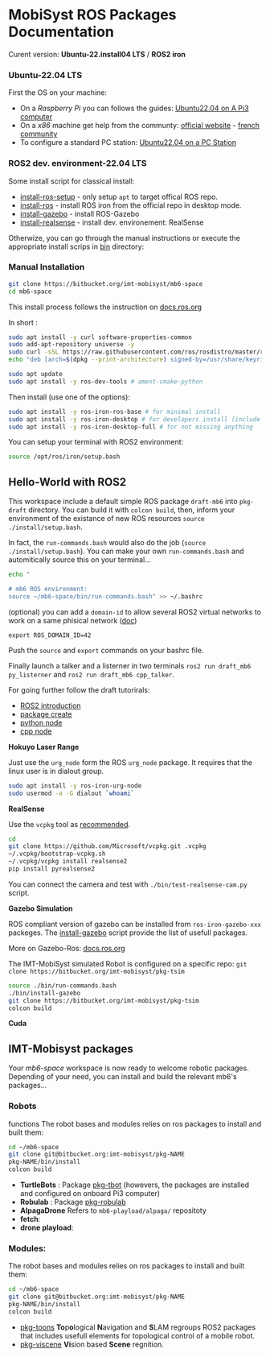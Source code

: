 # MobiSyst ROS Packages Documentation

Curent version: **Ubuntu-22.install04 LTS** / **ROS2 iron**


### Ubuntu-22.04 LTS

First the OS on your machine: 

- On a _Raspberry Pi_ you can follows the guides: [Ubuntu22.04 on A Pi3 computer](./docs/configure-pi3.md)
- On a _x86_ machine get help from the communty: [official website](https://ubuntu.com/) - [french community](https://www.ubuntu-fr.org/)
- To configure a standard PC station: [Ubuntu22.04 on a PC Station](./docs/configure-station.md)


### ROS2 dev. environment-22.04 LTS

Some install script for classical install:

- [install-ros-setup](./bin/install-ros-setup) - only setup `apt` to target offical ROS repo.
- [install-ros](./bin/install-ros) - install ROS iron from the official repo in desktop mode.
- [install-gazebo](./bin/install-gazebo) - install ROS-Gazebo
- [install-realsense](./bin/install-realsense) - install dev. environement: RealSense

Otherwize, you can go through the manual instructions or execute the appropriate install scrips in [bin](./bin) directory:


### Manual Installation

```sh
git clone https://bitbucket.org/imt-mobisyst/mb6-space
cd mb6-space
```

This install process follows the instruction on [docs.ros.org](https://docs.ros.org/en/iron/Installation/Ubuntu-Install-Debians.html)

In short :

```sh
sudo apt install -y curl software-properties-common
sudo add-apt-repository universe -y
sudo curl -sSL https://raw.githubusercontent.com/ros/rosdistro/master/ros.key -o /usr/share/keyrings/ros-archive-keyring.gpg
echo "deb [arch=$(dpkg --print-architecture) signed-by=/usr/share/keyrings/ros-archive-keyring.gpg] http://packages.ros.org/ros2/ubuntu $(. /etc/os-release && echo $UBUNTU_CODENAME) main" | sudo tee /etc/apt/sources.list.d/ros2.list > /dev/null

sudo apt update
sudo apt install -y ros-dev-tools # ament-cmake-python
```

Then install (use one of the options): 

```sh
sudo apt install -y ros-iron-ros-base # for minimal install
sudo apt install -y ros-iron-desktop # for developers install (include visualtization etc.)
sudo apt install -y ros-iron-desktop-full # for not missing anything
```

You can setup your terminal with ROS2 environment: 

```sh
source /opt/ros/iron/setup.bash
```

## Hello-World with ROS2

This workspace include a default simple ROS package `draft-mb6` into `pkg-draft` directory.
You can build it with `colcon build`,
then, inform your environment of the existance of new ROS resources `source ./install/setup.bash`.

In fact, the `run-commands.bash` would also do the job (`source ./install/setup.bash`).
You can make your own `run-commands.bash` and automitically source this on your terminal...

```sh
echo "

# mb6 ROS environment:
source ~/mb6-space/bin/run-commands.bash" >> ~/.bashrc
```

(optional) you can add a `domain-id` to allow several ROS2 virtual networks to work on a same phisical network ([doc](https://docs.ros.org/en/humble/Concepts/About-Domain-ID.html))

```
export ROS_DOMAIN_ID=42
```

Push the `source` and `export` commands on your bashrc file.

Finally launch a talker and a listerner in two terminals `ros2 run draft_mb6 py_listerner` and `ros2 run draft_mb6 cpp_talker`.

For going further follow the draft tutorirals:

- [ROS2 introduction](./docs/tuto-ros2-intro.md)
- [package create](./docs/tuto-draft-pkg.md)
- [python node](./docs/tuto-draft-python.md)
- [cpp node](./docs/tuto-draft-cpp.md)


**Hokuyo Laser Range** 

Just use the `urg_node` form the ROS `urg_node` package.
It requires that the linux user is in dialout group.

```sh
sudo apt install -y ros-iron-urg-node
sudo usermod -a -G dialout `whoami`
```

**RealSense**

Use the `vcpkg` tool as [recommended](https://github.com/IntelRealSense/librealsense).

```sh
cd 
git clone https://github.com/Microsoft/vcpkg.git .vcpkg
~/.vcpkg/bootstrap-vcpkg.sh
~/.vcpkg/vcpkg install realsense2
pip install pyrealsense2
```

You can connect the camera and test with `./bin/test-realsense-cam.py` script.

**Gazebo Simulation**

ROS compliant version of gazebo can be installed from `ros-iron-gazebo-xxx` packeges.
The [install-gazebo](./bin/install-gazebo) script provide the list of usefull packages.

More on Gazebo-Ros: [docs.ros.org](https://docs.ros.org/en/iron/Tutorials/Advanced/Simulators/Gazebo/Simulation-Gazebo.html)

The IMT-MobiSyst simulated Robot is configured on a specific repo: `git clone https://bitbucket.org/imt-mobisyst/pkg-tsim`

```sh
source ./bin/run-commands.bash
./bin/install-gazebo
git clone https://bitbucket.org/imt-mobisyst/pkg-tsim
colcon build
```

**Cuda**


## IMT-Mobisyst packages

Your _mb6-space_ workspace is now ready to welcome robotic packages.
Depending of your need, you can install and build the relevant mb6's packages...

### Robots
functions
The robot bases and modules relies on ros packages to install and built them: 

```sh
cd ~/mb6-space
git clone git@bitbucket.org:imt-mobisyst/pkg-NAME
pkg-NAME/bin/install
colcon build
```

- **TurtleBots** : Package [pkg-tbot](https://bitbucket.org/imt-mobisyst/pkg-tbot) (howevers, the packages are installed and configured on onboard Pi3 computer)
- **Robulab** : Package [pkg-robulab](https://bitbucket.org/imt-mobisyst/robulab) 
- **AlpagaDrone** Refers to `mb6-playload/alpaga/` repositoty
- **fetch**: 
- **drone playload**: 


### Modules:

The robot bases and modules relies on ros packages to install and built them: 

```sh
cd ~/mb6-space
git clone git@bitbucket.org:imt-mobisyst/pkg-NAME
pkg-NAME/bin/install
colcon build
```

- [pkg-toons](https://bitbucket.org/imt-mobisyst/pkg-toons) **To**p**o**logical **N**avigation and **S**LAM regroups ROS2 packages that includes usefull elements for topological control of a mobile robot.
- [pkg-viscene](https://bitbucket.org/imt-mobisyst/pkg-viscene) **Vi**sion based **Scene** regnition.
